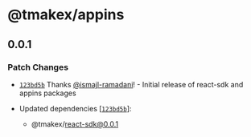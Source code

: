 # @tmakex/appins

## 0.0.1

### Patch Changes

- [`123bd5b`](https://github.com/dart-tech/tmx/commit/123bd5b08313cfdc99e834ba62e78d3979b3b59b) Thanks [@ismajl-ramadani](https://github.com/ismajl-ramadani)! - Initial release of react-sdk and appins packages

- Updated dependencies [[`123bd5b`](https://github.com/dart-tech/tmx/commit/123bd5b08313cfdc99e834ba62e78d3979b3b59b)]:
  - @tmakex/react-sdk@0.0.1
